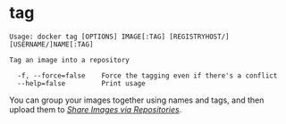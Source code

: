 <!--[metadata]>
+++
title = "tag"
description = "The tag command description and usage"
keywords = ["tag, name, image"]
[menu.main]
parent = "smn_cli"
+++
<![end-metadata]-->

# tag

    Usage: docker tag [OPTIONS] IMAGE[:TAG] [REGISTRYHOST/][USERNAME/]NAME[:TAG]

    Tag an image into a repository

      -f, --force=false    Force the tagging even if there's a conflict
      --help=false         Print usage

You can group your images together using names and tags, and then upload them
to [*Share Images via Repositories*](../../userguide/dockerrepos.md#contributing-to-docker-hub).
